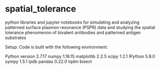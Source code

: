 # spatial_tolerance

python libraries and jupyter notebooks for simulating and analyzing patterned surface plasmon resonance (PSPR) data and studying the spatial tolerance phenomenon of bivalent antibodies and patterned antigen substrates

Setup: Code is built with the following environment:

Python version 2.7.17
numpy 1.16.15
matplotlib 2.2.5
scipy 1.2.1
IPython 5.8.0
sympy 1.5.1
ipdb
pandas 0.22.0
tqdm
bisect
